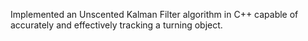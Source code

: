 Implemented an Unscented Kalman Filter algorithm in C++ capable of accurately and effectively tracking a turning object.